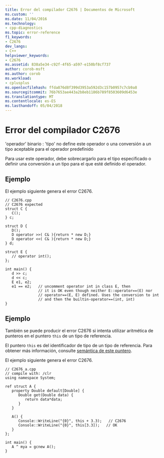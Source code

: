 ```yaml
---
title: Error del compilador C2676 | Documentos de Microsoft
ms.custom: ''
ms.date: 11/04/2016
ms.technology:
- cpp-diagnostics
ms.topic: error-reference
f1_keywords:
- C2676
dev_langs:
- C++
helpviewer_keywords:
- C2676
ms.assetid: 838a5e34-c92f-4f65-a597-e150bf8cf737
author: corob-msft
ms.author: corob
ms.workload:
- cplusplus
ms.openlocfilehash: ffda876d8f399d3953a592d3c157b0957c7cb9a8
ms.sourcegitcommit: 76b7653ae443a2b8eb1186b789f8503609d6453e
ms.translationtype: MT
ms.contentlocale: es-ES
ms.lasthandoff: 05/04/2018
---
```

# <a name="compiler-error-c2676"></a>Error del compilador C2676
'operador' binario : 'tipo' no define este operador o una conversión a un tipo aceptable para el operador predefinido  
  
 Para usar este operador, debe sobrecargarlo para el tipo especificado o definir una conversión a un tipo para el que esté definido el operador.  
  
## <a name="example"></a>Ejemplo  
 El ejemplo siguiente genera el error C2676.  
  
```  
// C2676.cpp  
// C2676 expected  
struct C {  
   C();  
} c;  
  
struct D {  
   D();  
   D operator >>( C& ){return * new D;}  
   D operator <<( C& ){return * new D;}  
} d;  
  
struct E {  
   // operator int();  
};  
  
int main() {  
   d >> c;  
   d << c;  
   E e1, e2;  
   e1 == e2;   // uncomment operator int in class E, then  
               // it is OK even though neither E::operator==(E) nor   
               // operator==(E, E) defined. Uses the conversion to int   
               // and then the builtin-operator==(int, int)  
}  
```  
  
## <a name="example"></a>Ejemplo  
 También se puede producir el error C2676 si intenta utilizar aritmética de punteros en el puntero `this` de un tipo de referencia.  
  
 El puntero `this` es del identificador de tipo de un tipo de referencia. Para obtener más información, consulte [semántica de este puntero](../../dotnet/how-to-define-and-consume-classes-and-structs-cpp-cli.md#BKMK_Semantics_of_the_this_pointer).  
  
 El ejemplo siguiente genera el error C2676.  
  
```  
// C2676_a.cpp  
// compile with: /clr  
using namespace System;  
  
ref struct A {  
   property Double default[Double] {  
      Double get(Double data) {  
         return data*data;  
      }  
   }  
  
   A() {  
      Console::WriteLine("{0}", this + 3.3);   // C2676  
      Console::WriteLine("{0}", this[3.3]);   // OK  
   }  
};  
  
int main() {  
   A ^ mya = gcnew A();  
}  
```